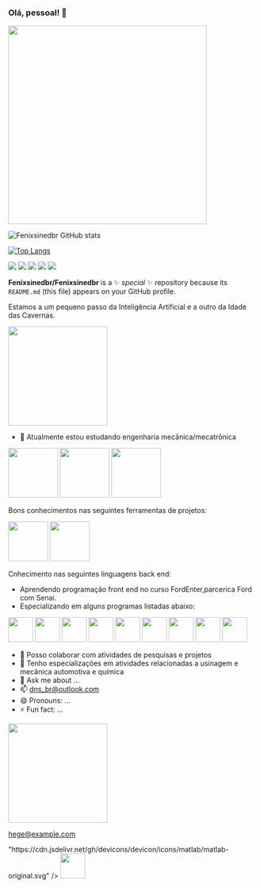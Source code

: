 ### Olá, pessoal! 👋


<img height="400" src="https://1.bp.blogspot.com/-V_7x-oyjnTE/XuoxodZw7eI/AAAAAAAA21s/lYCrbkhOiKUBvgsvnB_F3XXPEHliAC9OgCLcBGAsYHQ/s1600/Terminator.gif"/> 

![Fenixsinedbr GitHub stats](https://github-readme-stats.vercel.app/api?username=Fenixsinedbr&show_icons=true&theme=dracula)

[![Top Langs](https://github-readme-stats.vercel.app/api/top-langs/?username=Fenixsinedbr&layout=donut&icons=true&theme=dracula)](https://github.com/anuraghazra/github-readme-stats)


<a href="https://www.facebook.com/sinedbr/" targuet="_blank"><img src="https://img.shields.io/badge/Facebook-1877F2?style=for-the-badge&logo=facebook&logoColor=white" target="_blank"></a>
<a href="https://www.instagram.com/sinedbr/" targuet="_blank"><img src= "https://img.shields.io/badge/Instagram-E4405F?style=for-the-badge&logo=instagram&logoColor=white"  target="_blank"></a>
<a href="https://www.linkedin.com/in/denis-ferreira-de-lima-83954950" targuet="_blank"><img src= "https://img.shields.io/badge/LinkedIn-0077B5?style=for-the-badge&logo=linkedin&logoColor=white"  target="_blank"></a>
<a href="https://www.tiktok.com/@fenixd.f.l" targuet="_blank"><img src= "https://img.shields.io/badge/TikTok-000000?style=for-the-badge&logo=tiktok&logoColor=white"  target="_blank"></a>
<a href="https://api.whatsapp.com/send?phone=05511986490403" targuet="_blank"><img src= "https://img.shields.io/badge/WhatsApp-25D366?style=for-the-badge&logo=whatsapp&logoColor=white"  target="_blank"></a>
<!-- https://www.tiktok.com/@fenixd.f.l
<a href="https://about.me/ " targuet="_blank"><img src= "https://img.shields.io/badge/website-000000?style=for-the-badge&logo=About.me&logoColor=white"  target="_blank"></a>
<a href="  " targuet="_blank"><img src= " "  target="_blank"></a>
<a href="  " targuet="_blank"><img src= " "  target="_blank"></a>-

https://dev.to/envoy_/150-badges-for-github-pnk
https://github.com/anuraghazra/github-readme-stats#themes
https://www.youtube.com/watch?v=TsaLQAetPLU
https://shields.io/badges
-->



**Fenixsinedbr/Fenixsinedbr** is a ✨ _special_ ✨ repository because its `README.md` (this file) appears on your GitHub profile.

Estamos a um pequeno passo da Inteligência Artificial e a outro da Idade das Cavernas.

<img height="200" src="https://i.gifer.com/3jaE.gif"/> 

- 🔭 Atualmente estou estudando engenharia mecânica/mecatrônica
  
<img height="100" src="https://i.pinimg.com/originals/75/1b/72/751b72d5b429b4fc282008b409360111.png"/> <img height="100" src="https://img2.gratispng.com/20180421/kfe/kisspng-mechatronics-engineering-robotic-arm-technology-machinery-5adc0030e6a014.7454969415243674089447.jpg" /> <img height="100" src="https://www.pngmart.com/files/21/Internet-Of-Things-IOT-Vector-PNG-Picture.png"/>

Bons conhecimentos nas seguintes ferramentas de projetos:

<img height="80" src="https://image.pngaaa.com/347/4290347-middle.png"/> 

<img height="80" src="https://smartinwi.com/wp-content/uploads/2020/09/autodesk-inventor-logo.png"/>

Cnhecimento nas seguintes linguagens back end:



  
- Aprendendo programação front end no curso FordEnter,parcerica Ford com Senai.
- Especializando em alguns programas listadas abaixo:

<img height="50" src="https://cdn.jsdelivr.net/gh/devicons/devicon/icons/linux/linux-original.svg" />  <img height="50" src="https://cdn.jsdelivr.net/gh/devicons/devicon/icons/github/github-original-wordmark.svg" /> <img height="50" src="https://cdn.jsdelivr.net/gh/devicons/devicon/icons/git/git-original-wordmark.svg" /> 
<img height="50" src="https://cdn.jsdelivr.net/gh/devicons/devicon/icons/html5/html5-original-wordmark.svg" /> 
<img height="50" src="https://cdn.jsdelivr.net/gh/devicons/devicon/icons/css3/css3-original-wordmark.svg" /> <img height="50" src="https://cdn.jsdelivr.net/gh/devicons/devicon/icons/java/java-original-wordmark.svg" />  <img height="50" src="https://cdn.jsdelivr.net/gh/devicons/devicon/icons/javascript/javascript-original.svg" /> <img height="50" src="https://cdn.jsdelivr.net/gh/devicons/devicon/icons/ansible/ansible-original-wordmark.svg" /> 
<img height="50" src="https://cdn.jsdelivr.net/gh/devicons/devicon/icons/canva/canva-original.svg" />
          

- 👯 Posso colaborar com atividades de pesquisas e projetos
- 🤔 Tenho especializações em atividades relacionadas a usinagem e mecânica automotiva e química
- 💬 Ask me about ...
- 📫 dns_br@outlook.com
- 😄 Pronouns: ...
- ⚡ Fun fact: ...

<img height="200" src="https://github.com/Fenixsinedbr/Fenixsinedbr/assets/142617009/4e269c90-75ce-49c4-8a73-4abc9405b7a0"/>

  <p><a href="mailto:hege@example.com">hege@example.com</a></p>
</footer>"https://cdn.jsdelivr.net/gh/devicons/devicon/icons/matlab/matlab-original.svg" /> <img height="50" src="https://cdn.jsdelivr.net/gh/devicons/devicon/icons/python/python-original-wordmark.svg" />


          


          
          
          
          
          
          
          
  
 
          
          


          





